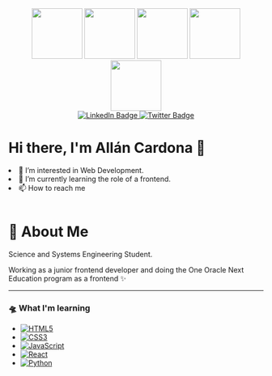 <div id="header" align="center">
  <img src="https://media1.giphy.com/media/v1.Y2lkPTc5MGI3NjExcHh6dWEzNGR0MXZqb2p2emhrZG00czNuYXFqN2ZkbTZrZWw1bHFucyZlcD12MV9pbnRlcm5hbF9naWZfYnlfaWQmY3Q9cw/XAxylRMCdpbEWUAvr8/giphy.gif" width= "100" >
  <img src="https://media1.giphy.com/media/v1.Y2lkPTc5MGI3NjExMjg3MThkNnB3b211dnNkamF3Z2JnNzN3bDI2YW82dzJhZTE1aWc0eiZlcD12MV9pbnRlcm5hbF9naWZfYnlfaWQmY3Q9cw/fsEaZldNC8A1PJ3mwp/giphy.gif" width= "100" >
  <img src="https://media3.giphy.com/media/cpAGF6uxLw93uuQNNJ/giphy.gif?cid=ecf05e477dwdh6xullajtnbx7gy6h2wzierxvnxwokdydc9q&ep=v1_gifs_related&rid=giphy.gif&ct=s" width="100" border-radius:"50%"/>
  <img src="https://media2.giphy.com/media/ln7z2eWriiQAllfVcn/giphy.gif?cid=ecf05e47jybclufcvwdah9ben2wdmchdzhdg2bih5ivv70zb&ep=v1_gifs_related&rid=giphy.gif&ct=s" width= "100" >
  <img src="https://media3.giphy.com/media/eNAsjO55tPbgaor7ma/giphy.gif?cid=ecf05e47j93ctftd5kpclq5pn53mjd46c9zb60vuuu003yc7&ep=v1_gifs_related&rid=giphy.gif&ct=s" width= "100" >
</div>
<!--Div de redes sociales -->
<div id="badges" align="center">
  <a href="www.linkedin.com/in/allan-cardona-jr">
    <img src="https://img.shields.io/badge/LinkedIn-blue?style=for-the-badge&logo=linkedin&logoColor=white" alt="LinkedIn Badge"/>
  </a>
  <a href="https://twitter.com/Alan_Cdn">
    <img src="https://img.shields.io/badge/Twitter-blue?style=for-the-badge&logo=twitter&logoColor=white" alt="Twitter Badge"/>
  </a>
</div>

<div>
<table>
<lu>
    <h1> Hi there, I'm Allán Cardona 👋</h1>
    <li>👀 I’m interested in Web Development. </li>
    <li>🌱 I’m currently learning the role of a frontend.</li>
    <li>📫 How to reach me </li>
 </lu>
</table> 
</div>
<h1>🥷 About Me</h1>

Science and Systems Engineering Student.

Working as a junior frontend developer and doing the One Oracle Next Education program as a frontend ✨

---

### 🛸 What I'm learning

* [![HTML5](https://img.shields.io/badge/html5-%23E34F26.svg?style=for-the-badge&logo=html5&logoColor=white)](https://developer.mozilla.org/es/docs/Web/HTML) 
* [![CSS3](https://img.shields.io/badge/css3-%231572B6.svg?style=for-the-badge&logo=css3&logoColor=white)](https://developer.mozilla.org/es/docs/Web/CSS) 
* [![JavaScript](https://img.shields.io/badge/javascript-%23323330.svg?style=for-the-badge&logo=javascript&logoColor=%23F7DF1E)](https://www.javascript.com/)
* [![React](https://img.shields.io/badge/-ReactJs-61DAFB?logo=react&logoColor=white&style=for-the-badge)](https://legacy.reactjs.org/) 
* [![Python](https://img.shields.io/badge/python-3670A0?style=for-the-badge&logo=python&logoColor=ffdd54)](https://www.python.org/)

<!---
Allan-Cardona-USAC/Allan-Cardona-USAC is a ✨ special ✨ repository because its `README.md` (this file) appears on your GitHub profile.
You can click the Preview link to take a look at your changes.
--->
